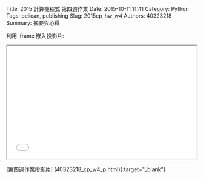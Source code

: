 Title: 2015 計算機程式 第四週作業
Date: 2015-10-11 11:41
Category: Python
Tags: pelican, publishing
Slug: 2015cp_hw_w4
Authors: 40323218
Summary: 摘要與心得
 
利用 iframe 嵌入投影片:

<iframe src="40323218_cp_w4_p.html" width="500" height="300"></iframe>

[第四週作業投影片]
(40323218_cp_w4_p.html){:target="_blank"}

